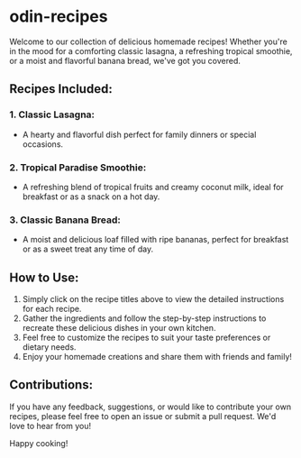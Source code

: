 # odin-recipes

Welcome to our collection of delicious homemade recipes! Whether you're in the mood for a comforting classic lasagna, a refreshing tropical smoothie, or a moist and flavorful banana bread, we've got you covered.

## Recipes Included:

### 1. Classic Lasagna:
- A hearty and flavorful dish perfect for family dinners or special occasions.

### 2. Tropical Paradise Smoothie:
- A refreshing blend of tropical fruits and creamy coconut milk, ideal for breakfast or as a snack on a hot day.

### 3. Classic Banana Bread:
- A moist and delicious loaf filled with ripe bananas, perfect for breakfast or as a sweet treat any time of day.

## How to Use:

1. Simply click on the recipe titles above to view the detailed instructions for each recipe.
2. Gather the ingredients and follow the step-by-step instructions to recreate these delicious dishes in your own kitchen.
3. Feel free to customize the recipes to suit your taste preferences or dietary needs.
4. Enjoy your homemade creations and share them with friends and family!

## Contributions:
If you have any feedback, suggestions, or would like to contribute your own recipes, please feel free to open an issue or submit a pull request. We'd love to hear from you!

Happy cooking!

